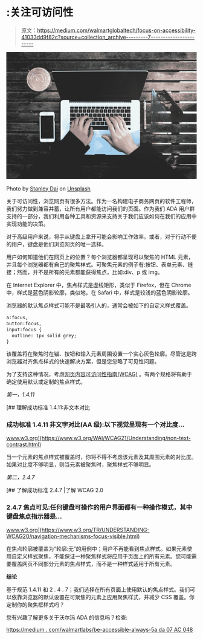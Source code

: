 # :关注可访问性

> 原文：<https://medium.com/walmartglobaltech/focus-on-accessibility-41033dd9f82c?source=collection_archive---------7----------------------->

![](img/a1a5db4a0e294b8f4f51023870d82fa9.png)

Photo by [Stanley Dai](https://unsplash.com/@stanleydai?utm_source=medium&utm_medium=referral) on [Unsplash](https://unsplash.com?utm_source=medium&utm_medium=referral)

关于可访问性，浏览网页有很多方法。作为一名构建电子商务网页的软件工程师，我们努力做到兼容并蓄，让所有用户都能访问我们的页面。作为我们 ADA 用户群支持的一部分，我们利用各种工具和资源来支持关于我们应该如何在我们的应用中实现功能的决策。

对于高级用户来说，将手从键盘上拿开可能会影响工作效率。或者，对于行动不便的用户，键盘是他们浏览网页的唯一选择。

用户如何知道他们在网页上的位置？每个浏览器都呈现可以聚焦的 HTML 元素，并且每个浏览器都有自己的聚焦样式。可聚焦元素的例子有:按钮、表单元素、链接；然而，并不是所有的元素都能获得焦点，比如:div、p 或 img。

在 Internet Explorer 中，焦点样式是虚线矩形，类似于 Firefox，但在 Chrome 中，样式是蓝色阴影轮廓，类似地，在 Safari 中，样式是较浅的蓝色阴影轮廓。

浏览器的默认焦点样式可能不是最吸引人的，通常会被如下的自定义样式覆盖。

```
a:focus,
button:focus,
input:focus {
  outline: 1px solid grey;
}
```

该覆盖将在聚焦时在锚、按钮和输入元素周围设置一个实心灰色轮廓。尽管这是跨浏览器对齐焦点样式的快速解决方案，但是您忽略了可见性问题。

为了支持这种情况，考虑[网页内容可访问性指南(WCAG)](https://www.w3.org/WAI/standards-guidelines/wcag/) 。有两个规格将有助于确定使用默认或定制的焦点样式。

*第一，1.4.11*

[](https://www.w3.org/WAI/WCAG21/Understanding/non-text-contrast.html) [## 理解成功标准 1.4.11:非文本对比

### 成功标准 1.4.11 非文字对比(AA 级):以下视觉呈现有一个对比度…

www.w3.org](https://www.w3.org/WAI/WCAG21/Understanding/non-text-contrast.html) 

当一个元素的焦点样式被覆盖时，你将不得不考虑该元素及其周围元素的对比度。如果对比度不够明显，则当元素被聚焦时，聚焦样式不够明显。

*第二，2.4.7*

 [## 了解成功标准 2.4.7 |了解 WCAG 2.0

### 2.4.7 焦点可见:任何键盘可操作的用户界面都有一种操作模式，其中键盘焦点指示器是…

www.w3.org](https://www.w3.org/TR/UNDERSTANDING-WCAG20/navigation-mechanisms-focus-visible.html) 

在焦点轮廓被覆盖为“轮廓:无”的用例中；用户不再能看到焦点样式。如果元素使用自定义样式聚焦，不能保证一种聚焦样式将应用于页面上的所有元素。您可能需要覆盖网页不同部分元素的焦点样式，而不是一种样式适用于所有元素。

**结论**

基于规范 1.4.11 和 2 . 4 . 7；我们选择在所有页面上使用默认的焦点样式。我们可以依靠浏览器的默认设置在可聚焦的元素上应用聚焦样式，并减少 CSS 覆盖。你定制你的聚焦框样式吗？

您有兴趣了解更多关于沃尔玛 ADA 的信息吗？检查:

[https://medium . com/walmartlabs/be-accessible-always-5a da 07 AC 048](/walmartlabs/being-accessible-always-5ada0a7ac048)